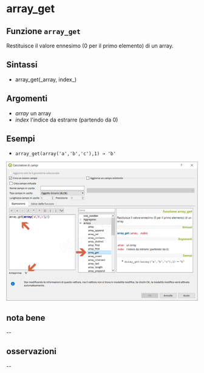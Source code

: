 # array\_get

## Funzione `array_get`

Restituisce il valore ennesimo \(0 per il primo elemento\) di un array.

## Sintassi

* array_get\(\_array, index_\)

## Argomenti

* _array_ un array
* _index_ l'indice da estrarre \(partendo da 0\)

## Esempi

* `array_get(array('a','b','c'),1) → 'b'`

![](../../../.gitbook/assets/array_get1.png)

## nota bene

--

## osservazioni

--

